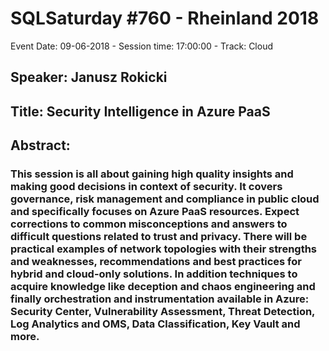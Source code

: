 # SQLSaturday #760 - Rheinland 2018
Event Date: 09-06-2018 - Session time: 17:00:00 - Track: Cloud
## Speaker: Janusz Rokicki
## Title: Security Intelligence in Azure PaaS
## Abstract:
### This session is all about gaining high quality insights and making good decisions in context of security. It covers governance, risk management and compliance in public cloud and specifically focuses on Azure PaaS resources. Expect corrections to common misconceptions and answers to difficult questions related to trust and privacy. There will be practical examples of network topologies with their strengths and weaknesses, recommendations and best practices for hybrid and cloud-only solutions. In addition techniques to acquire knowledge like deception and chaos engineering and finally orchestration and instrumentation available in Azure: Security Center, Vulnerability Assessment, Threat Detection, Log Analytics and OMS, Data Classification, Key Vault and more.
